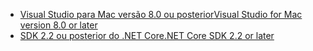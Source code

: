 * [<span data-ttu-id="b1b0e-101">Visual Studio para Mac versão 8.0 ou posterior</span><span class="sxs-lookup"><span data-stu-id="b1b0e-101">Visual Studio for Mac version 8.0 or later</span></span>](https://visualstudio.microsoft.com/downloads/)
* [<span data-ttu-id="b1b0e-102">SDK 2.2 ou posterior do .NET Core</span><span class="sxs-lookup"><span data-stu-id="b1b0e-102">.NET Core SDK 2.2 or later</span></span>](https://www.microsoft.com/net/download/all)
